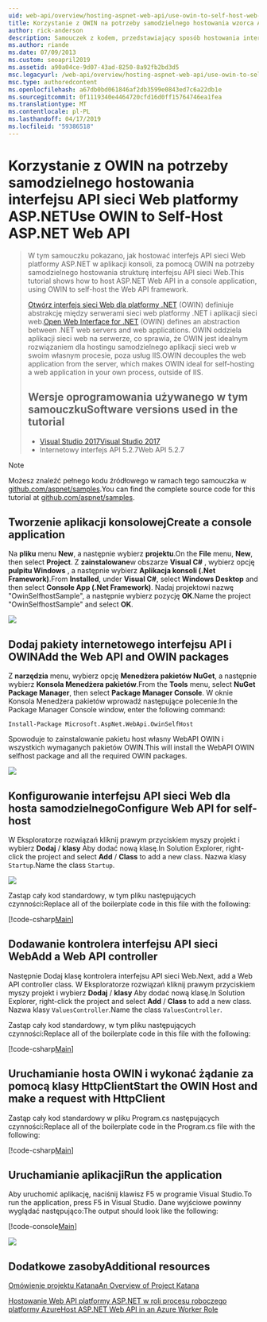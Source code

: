 ```yaml
---
uid: web-api/overview/hosting-aspnet-web-api/use-owin-to-self-host-web-api
title: Korzystanie z OWIN na potrzeby samodzielnego hostowania wzorca ASP.NET Web API — ASP.NET 4.x
author: rick-anderson
description: Samouczek z kodem, przedstawiający sposób hostowania interfejsu API sieci Web platformy ASP.NET w aplikacji konsoli.
ms.author: riande
ms.date: 07/09/2013
ms.custom: seoapril2019
ms.assetid: a90a04ce-9d07-43ad-8250-8a92fb2bd3d5
msc.legacyurl: /web-api/overview/hosting-aspnet-web-api/use-owin-to-self-host-web-api
msc.type: authoredcontent
ms.openlocfilehash: a67db0bd061846af2db3599e0843ed7c6a22db1e
ms.sourcegitcommit: 0f1119340e4464720cfd16d0ff15764746ea1fea
ms.translationtype: MT
ms.contentlocale: pl-PL
ms.lasthandoff: 04/17/2019
ms.locfileid: "59386518"
---
```

# <a name="use-owin-to-self-host-aspnet-web-api"></a><span data-ttu-id="17291-103">Korzystanie z OWIN na potrzeby samodzielnego hostowania interfejsu API sieci Web platformy ASP.NET</span><span class="sxs-lookup"><span data-stu-id="17291-103">Use OWIN to Self-Host ASP.NET Web API</span></span> 


> <span data-ttu-id="17291-104">W tym samouczku pokazano, jak hostować interfejs API sieci Web platformy ASP.NET w aplikacji konsoli, za pomocą OWIN na potrzeby samodzielnego hostowania strukturę interfejsu API sieci Web.</span><span class="sxs-lookup"><span data-stu-id="17291-104">This tutorial shows how to host ASP.NET Web API in a console application, using OWIN to self-host the Web API framework.</span></span>
>
> <span data-ttu-id="17291-105">[Otwórz interfejs sieci Web dla platformy .NET](http://owin.org) (OWIN) definiuje abstrakcję między serwerami sieci web platformy .NET i aplikacji sieci web.</span><span class="sxs-lookup"><span data-stu-id="17291-105">[Open Web Interface for .NET](http://owin.org) (OWIN) defines an abstraction between .NET web servers and web applications.</span></span> <span data-ttu-id="17291-106">OWIN oddziela aplikacji sieci web na serwerze, co sprawia, że OWIN jest idealnym rozwiązaniem dla hostingu samodzielnego aplikacji sieci web w swoim własnym procesie, poza usług IIS.</span><span class="sxs-lookup"><span data-stu-id="17291-106">OWIN decouples the web application from the server, which makes OWIN ideal for self-hosting a web application in your own process, outside of IIS.</span></span>
>
> ## <a name="software-versions-used-in-the-tutorial"></a><span data-ttu-id="17291-107">Wersje oprogramowania używanego w tym samouczku</span><span class="sxs-lookup"><span data-stu-id="17291-107">Software versions used in the tutorial</span></span>
>
>
> - [<span data-ttu-id="17291-108">Visual Studio 2017</span><span class="sxs-lookup"><span data-stu-id="17291-108">Visual Studio 2017</span></span>](https://visualstudio.microsoft.com/downloads/) 
> - <span data-ttu-id="17291-109">Internetowy interfejs API 5.2.7</span><span class="sxs-lookup"><span data-stu-id="17291-109">Web API 5.2.7</span></span>


> [!NOTE]
> <span data-ttu-id="17291-110">Możesz znaleźć pełnego kodu źródłowego w ramach tego samouczka w [github.com/aspnet/samples](https://github.com/aspnet/samples/tree/master/samples/aspnet/WebApi/OwinSelfhostSample).</span><span class="sxs-lookup"><span data-stu-id="17291-110">You can find the complete source code for this tutorial at [github.com/aspnet/samples](https://github.com/aspnet/samples/tree/master/samples/aspnet/WebApi/OwinSelfhostSample).</span></span>


## <a name="create-a-console-application"></a><span data-ttu-id="17291-111">Tworzenie aplikacji konsolowej</span><span class="sxs-lookup"><span data-stu-id="17291-111">Create a console application</span></span>

<span data-ttu-id="17291-112">Na **pliku** menu **New**, a następnie wybierz **projektu**.</span><span class="sxs-lookup"><span data-stu-id="17291-112">On the **File** menu,  **New**, then select **Project**.</span></span> <span data-ttu-id="17291-113">Z **zainstalowane**w obszarze **Visual C#** , wybierz opcję **pulpitu Windows** , a następnie wybierz **Aplikacja konsoli (.Net Framework)**.</span><span class="sxs-lookup"><span data-stu-id="17291-113">From **Installed**, under **Visual C#**, select **Windows Desktop** and then select **Console App (.Net Framework)**.</span></span> <span data-ttu-id="17291-114">Nadaj projektowi nazwę "OwinSelfhostSample", a następnie wybierz pozycję **OK**.</span><span class="sxs-lookup"><span data-stu-id="17291-114">Name the project "OwinSelfhostSample" and select **OK**.</span></span>

[![](use-owin-to-self-host-web-api/_static/image7.png)](use-owin-to-self-host-web-api/_static/image7.png)

## <a name="add-the-web-api-and-owin-packages"></a><span data-ttu-id="17291-115">Dodaj pakiety internetowego interfejsu API i OWIN</span><span class="sxs-lookup"><span data-stu-id="17291-115">Add the Web API and OWIN packages</span></span>

<span data-ttu-id="17291-116">Z **narzędzia** menu, wybierz opcję **Menedżera pakietów NuGet**, a następnie wybierz **Konsola Menedżera pakietów**.</span><span class="sxs-lookup"><span data-stu-id="17291-116">From the **Tools** menu, select **NuGet Package Manager**, then select **Package Manager Console**.</span></span> <span data-ttu-id="17291-117">W oknie Konsola Menedżera pakietów wprowadź następujące polecenie:</span><span class="sxs-lookup"><span data-stu-id="17291-117">In the Package Manager Console window, enter the following command:</span></span>

`Install-Package Microsoft.AspNet.WebApi.OwinSelfHost`

<span data-ttu-id="17291-118">Spowoduje to zainstalowanie pakietu host własny WebAPI OWIN i wszystkich wymaganych pakietów OWIN.</span><span class="sxs-lookup"><span data-stu-id="17291-118">This will install the WebAPI OWIN selfhost package and all the required OWIN packages.</span></span>

[![](use-owin-to-self-host-web-api/_static/image4.png)](use-owin-to-self-host-web-api/_static/image3.png)

## <a name="configure-web-api-for-self-host"></a><span data-ttu-id="17291-119">Konfigurowanie interfejsu API sieci Web dla hosta samodzielnego</span><span class="sxs-lookup"><span data-stu-id="17291-119">Configure Web API for self-host</span></span>

<span data-ttu-id="17291-120">W Eksploratorze rozwiązań kliknij prawym przyciskiem myszy projekt i wybierz **Dodaj** / **klasy** Aby dodać nową klasę.</span><span class="sxs-lookup"><span data-stu-id="17291-120">In Solution Explorer, right-click the project and select **Add** / **Class** to add a new class.</span></span> <span data-ttu-id="17291-121">Nazwa klasy `Startup`.</span><span class="sxs-lookup"><span data-stu-id="17291-121">Name the class `Startup`.</span></span>

![](use-owin-to-self-host-web-api/_static/image5.png)

<span data-ttu-id="17291-122">Zastąp cały kod standardowy, w tym pliku następujących czynności:</span><span class="sxs-lookup"><span data-stu-id="17291-122">Replace all of the boilerplate code in this file with the following:</span></span>

[!code-csharp[Main](use-owin-to-self-host-web-api/samples/sample1.cs)]

## <a name="add-a-web-api-controller"></a><span data-ttu-id="17291-123">Dodawanie kontrolera interfejsu API sieci Web</span><span class="sxs-lookup"><span data-stu-id="17291-123">Add a Web API controller</span></span>

<span data-ttu-id="17291-124">Następnie Dodaj klasę kontrolera interfejsu API sieci Web.</span><span class="sxs-lookup"><span data-stu-id="17291-124">Next, add a Web API controller class.</span></span> <span data-ttu-id="17291-125">W Eksploratorze rozwiązań kliknij prawym przyciskiem myszy projekt i wybierz **Dodaj** / **klasy** Aby dodać nową klasę.</span><span class="sxs-lookup"><span data-stu-id="17291-125">In Solution Explorer, right-click the project and select **Add** / **Class** to add a new class.</span></span> <span data-ttu-id="17291-126">Nazwa klasy `ValuesController`.</span><span class="sxs-lookup"><span data-stu-id="17291-126">Name the class `ValuesController`.</span></span>

<span data-ttu-id="17291-127">Zastąp cały kod standardowy, w tym pliku następujących czynności:</span><span class="sxs-lookup"><span data-stu-id="17291-127">Replace all of the boilerplate code in this file with the following:</span></span>

[!code-csharp[Main](use-owin-to-self-host-web-api/samples/sample2.cs)]

## <a name="start-the-owin-host-and-make-a-request-with-httpclient"></a><span data-ttu-id="17291-128">Uruchamianie hosta OWIN i wykonać żądanie za pomocą klasy HttpClient</span><span class="sxs-lookup"><span data-stu-id="17291-128">Start the OWIN Host and make a request with HttpClient</span></span>

<span data-ttu-id="17291-129">Zastąp cały kod standardowy w pliku Program.cs następujących czynności:</span><span class="sxs-lookup"><span data-stu-id="17291-129">Replace all of the boilerplate code in the Program.cs file with the following:</span></span>

[!code-csharp[Main](use-owin-to-self-host-web-api/samples/sample3.cs)]

## <a name="run-the-application"></a><span data-ttu-id="17291-130">Uruchamianie aplikacji</span><span class="sxs-lookup"><span data-stu-id="17291-130">Run the application</span></span>

<span data-ttu-id="17291-131">Aby uruchomić aplikację, naciśnij klawisz F5 w programie Visual Studio.</span><span class="sxs-lookup"><span data-stu-id="17291-131">To run the application, press F5 in Visual Studio.</span></span> <span data-ttu-id="17291-132">Dane wyjściowe powinny wyglądać następująco:</span><span class="sxs-lookup"><span data-stu-id="17291-132">The output should look like the following:</span></span>

[!code-console[Main](use-owin-to-self-host-web-api/samples/sample4.cmd)]

![](use-owin-to-self-host-web-api/_static/image6.png)

## <a name="additional-resources"></a><span data-ttu-id="17291-133">Dodatkowe zasoby</span><span class="sxs-lookup"><span data-stu-id="17291-133">Additional resources</span></span>

[<span data-ttu-id="17291-134">Omówienie projektu Katana</span><span class="sxs-lookup"><span data-stu-id="17291-134">An Overview of Project Katana</span></span>](../../../aspnet/overview/owin-and-katana/an-overview-of-project-katana.md)

[<span data-ttu-id="17291-135">Hostowanie Web API platformy ASP.NET w roli procesu roboczego platformy Azure</span><span class="sxs-lookup"><span data-stu-id="17291-135">Host ASP.NET Web API in an Azure Worker Role</span></span>](host-aspnet-web-api-in-an-azure-worker-role.md)
